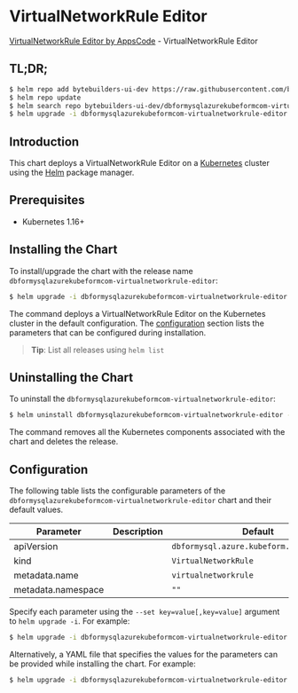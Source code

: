 # VirtualNetworkRule Editor

[VirtualNetworkRule Editor by AppsCode](https://byte.builders) - VirtualNetworkRule Editor

## TL;DR;

```bash
$ helm repo add bytebuilders-ui-dev https://raw.githubusercontent.com/bytebuilders/ui-wizards/
$ helm repo update
$ helm search repo bytebuilders-ui-dev/dbformysqlazurekubeformcom-virtualnetworkrule-editor --version=v0.4.17
$ helm upgrade -i dbformysqlazurekubeformcom-virtualnetworkrule-editor bytebuilders-ui-dev/dbformysqlazurekubeformcom-virtualnetworkrule-editor -n default --create-namespace --version=v0.4.17
```

## Introduction

This chart deploys a VirtualNetworkRule Editor on a [Kubernetes](http://kubernetes.io) cluster using the [Helm](https://helm.sh) package manager.

## Prerequisites

- Kubernetes 1.16+

## Installing the Chart

To install/upgrade the chart with the release name `dbformysqlazurekubeformcom-virtualnetworkrule-editor`:

```bash
$ helm upgrade -i dbformysqlazurekubeformcom-virtualnetworkrule-editor bytebuilders-ui-dev/dbformysqlazurekubeformcom-virtualnetworkrule-editor -n default --create-namespace --version=v0.4.17
```

The command deploys a VirtualNetworkRule Editor on the Kubernetes cluster in the default configuration. The [configuration](#configuration) section lists the parameters that can be configured during installation.

> **Tip**: List all releases using `helm list`

## Uninstalling the Chart

To uninstall the `dbformysqlazurekubeformcom-virtualnetworkrule-editor`:

```bash
$ helm uninstall dbformysqlazurekubeformcom-virtualnetworkrule-editor -n default
```

The command removes all the Kubernetes components associated with the chart and deletes the release.

## Configuration

The following table lists the configurable parameters of the `dbformysqlazurekubeformcom-virtualnetworkrule-editor` chart and their default values.

|     Parameter      | Description |                       Default                       |
|--------------------|-------------|-----------------------------------------------------|
| apiVersion         |             | <code>dbformysql.azure.kubeform.com/v1alpha1</code> |
| kind               |             | <code>VirtualNetworkRule</code>                     |
| metadata.name      |             | <code>virtualnetworkrule</code>                     |
| metadata.namespace |             | <code>""</code>                                     |


Specify each parameter using the `--set key=value[,key=value]` argument to `helm upgrade -i`. For example:

```bash
$ helm upgrade -i dbformysqlazurekubeformcom-virtualnetworkrule-editor bytebuilders-ui-dev/dbformysqlazurekubeformcom-virtualnetworkrule-editor -n default --create-namespace --version=v0.4.17 --set apiVersion=dbformysql.azure.kubeform.com/v1alpha1
```

Alternatively, a YAML file that specifies the values for the parameters can be provided while
installing the chart. For example:

```bash
$ helm upgrade -i dbformysqlazurekubeformcom-virtualnetworkrule-editor bytebuilders-ui-dev/dbformysqlazurekubeformcom-virtualnetworkrule-editor -n default --create-namespace --version=v0.4.17 --values values.yaml
```
